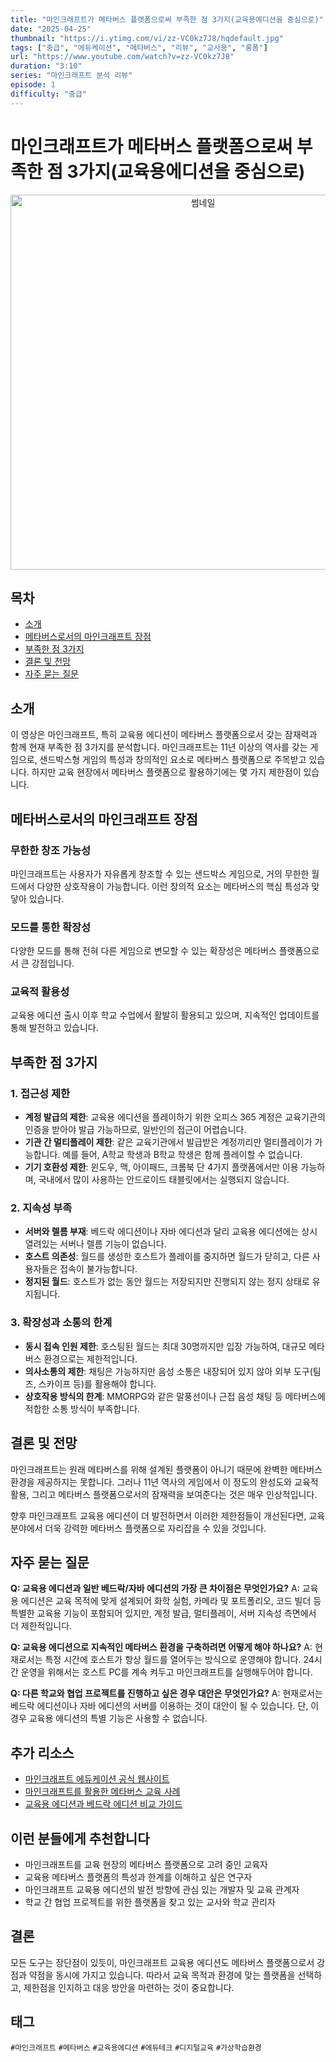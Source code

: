 ```yaml
---
title: "마인크래프트가 메타버스 플랫폼으로써 부족한 점 3가지(교육용에디션을 중심으로)"
date: "2025-04-25"
thumbnail: "https://i.ytimg.com/vi/zz-VC0kz7J8/hqdefault.jpg"
tags: ["중급", "에듀케이션", "메타버스", "리뷰", "교사용", "롱폼"]
url: "https://www.youtube.com/watch?v=zz-VC0kz7J8"
duration: "3:10"
series: "마인크래프트 분석 리뷰"
episode: 1
difficulty: "중급"
---
```


# 마인크래프트가 메타버스 플랫폼으로써 부족한 점 3가지(교육용에디션을 중심으로)

<div align="center">
<img src="https://i.ytimg.com/vi/zz-VC0kz7J8/hqdefault.jpg" alt="썸네일" width="600"/>
</div>

## 목차
- [소개](#소개)
- [메타버스로서의 마인크래프트 장점](#메타버스로서의-마인크래프트-장점)
- [부족한 점 3가지](#부족한-점-3가지)
- [결론 및 전망](#결론-및-전망)
- [자주 묻는 질문](#자주-묻는-질문)

## 소개
이 영상은 마인크래프트, 특히 교육용 에디션이 메타버스 플랫폼으로서 갖는 잠재력과 함께 현재 부족한 점 3가지를 분석합니다. 마인크래프트는 11년 이상의 역사를 갖는 게임으로, 샌드박스형 게임의 특성과 창의적인 요소로 메타버스 플랫폼으로 주목받고 있습니다. 하지만 교육 현장에서 메타버스 플랫폼으로 활용하기에는 몇 가지 제한점이 있습니다.

## 메타버스로서의 마인크래프트 장점
### 무한한 창조 가능성
마인크래프트는 사용자가 자유롭게 창조할 수 있는 샌드박스 게임으로, 거의 무한한 월드에서 다양한 상호작용이 가능합니다. 이런 창의적 요소는 메타버스의 핵심 특성과 맞닿아 있습니다.

### 모드를 통한 확장성
다양한 모드를 통해 전혀 다른 게임으로 변모할 수 있는 확장성은 메타버스 플랫폼으로서 큰 강점입니다.

### 교육적 활용성
교육용 에디션 출시 이후 학교 수업에서 활발히 활용되고 있으며, 지속적인 업데이트를 통해 발전하고 있습니다.

## 부족한 점 3가지
### 1. 접근성 제한
- **계정 발급의 제한**: 교육용 에디션을 플레이하기 위한 오피스 365 계정은 교육기관의 인증을 받아야 발급 가능하므로, 일반인의 접근이 어렵습니다.
- **기관 간 멀티플레이 제한**: 같은 교육기관에서 발급받은 계정끼리만 멀티플레이가 가능합니다. 예를 들어, A학교 학생과 B학교 학생은 함께 플레이할 수 없습니다.
- **기기 호환성 제한**: 윈도우, 맥, 아이패드, 크롬북 단 4가지 플랫폼에서만 이용 가능하며, 국내에서 많이 사용하는 안드로이드 태블릿에서는 실행되지 않습니다.

### 2. 지속성 부족
- **서버와 렐름 부재**: 베드락 에디션이나 자바 에디션과 달리 교육용 에디션에는 상시 열려있는 서버나 렐름 기능이 없습니다.
- **호스트 의존성**: 월드를 생성한 호스트가 플레이를 중지하면 월드가 닫히고, 다른 사용자들은 접속이 불가능합니다.
- **정지된 월드**: 호스트가 없는 동안 월드는 저장되지만 진행되지 않는 정지 상태로 유지됩니다.

### 3. 확장성과 소통의 한계
- **동시 접속 인원 제한**: 호스팅된 월드는 최대 30명까지만 입장 가능하여, 대규모 메타버스 환경으로는 제한적입니다.
- **의사소통의 제한**: 채팅은 가능하지만 음성 소통은 내장되어 있지 않아 외부 도구(팀즈, 스카이프 등)를 활용해야 합니다.
- **상호작용 방식의 한계**: MMORPG와 같은 말풍선이나 근접 음성 채팅 등 메타버스에 적합한 소통 방식이 부족합니다.

## 결론 및 전망
마인크래프트는 원래 메타버스를 위해 설계된 플랫폼이 아니기 때문에 완벽한 메타버스 환경을 제공하지는 못합니다. 그러나 11년 역사의 게임에서 이 정도의 완성도와 교육적 활용, 그리고 메타버스 플랫폼으로서의 잠재력을 보여준다는 것은 매우 인상적입니다.

향후 마인크래프트 교육용 에디션이 더 발전하면서 이러한 제한점들이 개선된다면, 교육 분야에서 더욱 강력한 메타버스 플랫폼으로 자리잡을 수 있을 것입니다.

## 자주 묻는 질문
**Q: 교육용 에디션과 일반 베드락/자바 에디션의 가장 큰 차이점은 무엇인가요?**
A: 교육용 에디션은 교육 목적에 맞게 설계되어 화학 실험, 카메라 및 포트폴리오, 코드 빌더 등 특별한 교육용 기능이 포함되어 있지만, 계정 발급, 멀티플레이, 서버 지속성 측면에서 더 제한적입니다.

**Q: 교육용 에디션으로 지속적인 메타버스 환경을 구축하려면 어떻게 해야 하나요?**
A: 현재로서는 특정 시간에 호스트가 항상 월드를 열어두는 방식으로 운영해야 합니다. 24시간 운영을 위해서는 호스트 PC를 계속 켜두고 마인크래프트를 실행해두어야 합니다.

**Q: 다른 학교와 협업 프로젝트를 진행하고 싶은 경우 대안은 무엇인가요?**
A: 현재로서는 베드락 에디션이나 자바 에디션의 서버를 이용하는 것이 대안이 될 수 있습니다. 단, 이 경우 교육용 에디션의 특별 기능은 사용할 수 없습니다.

## 추가 리소스
- [마인크래프트 에듀케이션 공식 웹사이트](https://education.minecraft.net/ko-kr)
- [마인크래프트를 활용한 메타버스 교육 사례](https://education.minecraft.net/ko-kr/blog)
- [교육용 에디션과 베드락 에디션 비교 가이드](링크)

## 이런 분들에게 추천합니다
- 마인크래프트를 교육 현장의 메타버스 플랫폼으로 고려 중인 교육자
- 교육용 메타버스 플랫폼의 특성과 한계를 이해하고 싶은 연구자
- 마인크래프트 교육용 에디션의 발전 방향에 관심 있는 개발자 및 교육 관계자
- 학교 간 협업 프로젝트를 위한 플랫폼을 찾고 있는 교사와 학교 관리자

## 결론
모든 도구는 장단점이 있듯이, 마인크래프트 교육용 에디션도 메타버스 플랫폼으로서 강점과 약점을 동시에 가지고 있습니다. 따라서 교육 목적과 환경에 맞는 플랫폼을 선택하고, 제한점을 인지하고 대응 방안을 마련하는 것이 중요합니다.

## 태그
`#마인크래프트` `#메타버스` `#교육용에디션` `#에듀테크` `#디지털교육` `#가상학습환경`